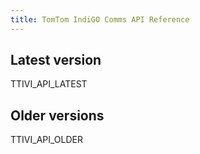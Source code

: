 ```yaml
---
title: TomTom IndiGO Comms API Reference
---
```


## Latest version

TTIVI_API_LATEST

## Older versions

TTIVI_API_OLDER
